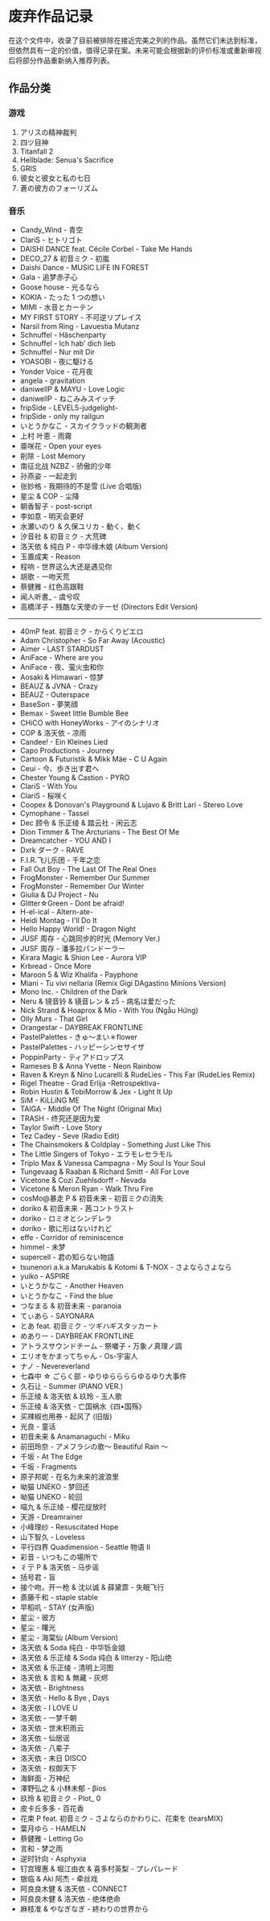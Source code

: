 # 废弃作品记录

在这个文件中，收录了目前被排除在接近完美之列的作品。虽然它们未达到标准，但依然具有一定的价值，值得记录在案。未来可能会根据新的评价标准或重新审视后将部分作品重新纳入推荐列表。

## 作品分类

### 游戏

1. アリスの精神裁判
1. 四ツ目神
1. Titanfall 2
1. Hellblade: Senua's Sacrifice
1. GRIS
1. 彼女と彼女と私の七日
1. 蒼の彼方のフォーリズム

### 音乐

- Candy_Wind - 青空
- ClariS - ヒトリゴト
- DAISHI DANCE feat. Cécile Corbel - Take Me Hands
- DECO_27 & 初音ミク - 初嵐
- Daishi Dance - MUSIC LIFE IN FOREST
- Gala - 追梦赤子心
- Goose house - 光るなら
- KOKIA - たった 1 つの想い
- MIMI - 水音とカーテン
- MY FIRST STORY - 不可逆リプレイス
- Narsil from Ring - Lavuestia Mutanz
- Schnuffel - Häschenparty
- Schnuffel - Ich hab' dich lieb
- Schnuffel - Nur mit Dir
- YOASOBI - 夜に駆ける
- Yonder Voice - 花月夜
- angela - gravitation
- daniwellP & MAYU - Love Logic
- daniwellP - ねこみみスイッチ
- fripSide - LEVEL5-judgelight-
- fripSide - only my railgun
- いとうかなこ - スカイクラッドの観測者
- 上村 叶恵 - 雨霧
- 亜咲花 - Open your eyes
- 削除 - Lost Memory
- 南征北战 NZBZ - 骄傲的少年
- 孙燕姿 - 一起走到
- 张妙格 - 我期待的不是雪 (Live 合唱版)
- 星尘 & COP - 尘降
- 朝香智子 - post-script
- 李如意 - 明天会更好
- 水瀬いのり & 久保ユリカ - 動く、動く
- 汐音社 & 初音ミク - 大荒碑
- 洛天依 & 纯白 P - 中华缘木娘 (Album Version)
- 玉置成実 - Reason
- 程响 - 世界这么大还是遇见你
- 胡歌 - 一吻天荒
- 蔡健雅 - 红色高跟鞋
- 闻人听書\_ - 虞兮叹
- 高橋洋子 - 残酷な天使のテーゼ (Directors Edit Version)

---

- 40mP feat. 初音ミク - からくりピエロ
- Adam Christopher - So Far Away (Acoustic)
- Aimer - LAST STARDUST
- AniFace - Where are you
- AniFace - 夜、萤火虫和你
- Aosaki & Himawari - 惊梦
- BEAUZ & JVNA - Crazy
- BEAUZ - Outerspace
- BaseSon - 夢笑顔
- Bemax - Sweet little Bumble Bee
- CHiCO with HoneyWorks - アイのシナリオ
- COP & 洛天依 - 凉雨
- Candee! - Ein Kleines Lied
- Capo Productions - Journey
- Cartoon & Futuristik & Mikk Mäe - C U Again
- Ceui - 今、歩き出す君へ
- Chester Young & Castion - PYRO
- ClariS - With You
- ClariS - 桜咲く
- Coopex & Donovan's Playground & Lujavo & Britt Lari - Stereo Love
- Cymophane - Tassel
- Dec 顾令 & 乐正绫 & 踏云社 - 闲云志
- Dion Timmer & The Arcturians - The Best Of Me
- Dreamcatcher - YOU AND I
- Dxrk ダーク - RAVE
- F.I.R.飞儿乐团 - 千年之恋
- Fall Out Boy - The Last Of The Real Ones
- FrogMonster - Remember Our Summer
- FrogMonster - Remember Our Winter
- Giulia & DJ Project - Nu
- Glitter☆Green - Dont be afraid!
- H-el-ical - Altern-ate-
- Heidi Montag - I'll Do It
- Hello Happy World! - Dragon Night
- JUSF 周存 - 心跳同步的时光 (Memory Ver.)
- JUSF 周存 - 潘多拉パンドーラー
- Kirara Magic & Shion Lee - Aurora VIP
- Krbread - Once More
- Maroon 5 & Wiz Khalifa - Payphone
- Miani - Tu vivi nellaria (Remix Gigi DAgastino Minions Version)
- Mono Inc. - Children of the Dark
- Neru & 镜音铃 & 镜音レン & z5 - 病名は爱だった
- Nick Strand & Hoaprox & Mio - With You (Ngẫu Hứng)
- Olly Murs - That Girl
- Orangestar - DAYBREAK FRONTLINE
- PastelPalettes - きゅ～まい＊flower
- PastelPalettes - ハッピーシンセサイザ
- PoppinParty - ティアドロップス
- Rameses B & Anna Yvette - Neon Rainbow
- Raven & Kreyn & Nino Lucarelli & RudeLies - This Far (RudeLies Remix)
- Rigel Theatre - Grad Erlija -Retrospektiva-
- Robin Hustin & TobiMorrow & Jex - Light It Up
- SiM - KiLLiNG ME
- TAIGA - Middle Of The Night (Original Mix)
- TRASH - 终究还是因为爱
- Taylor Swift - Love Story
- Tez Cadey - Seve (Radio Edit)
- The Chainsmokers & Coldplay - Something Just Like This
- The Little Singers of Tokyo - エラモレセラモル
- Triplo Max & Vanessa Campagna - My Soul Is Your Soul
- Tungevaag & Raaban & Richard Smitt - All For Love
- Vicetone & Cozi Zuehlsdorff - Nevada
- Vicetone & Meron Ryan - Walk Thru Fire
- cosMo@暴走 P & 初音未来 - 初音ミクの消失
- doriko & 初音未来 - 茜コントラスト
- doriko - ロミオとシンデレラ
- doriko - 歌に形はないけれど
- effe - Corridor of reminiscence
- himmel - 未梦
- supercell - 君の知らない物語
- tsunenori a.k.a Marukabis & Kotomi & T-NOX - さよならさよなら
- yuiko - ASPIRE
- いとうかなこ - Another Heaven
- いとうかなこ - Find the blue
- つなまる & 初音未来 - paranoia
- てぃあら - SAYONARA
- とあ feat. 初音ミク - ツギハギスタッカート
- めありー - DAYBREAK FRONTLINE
- アトラスサウンドチーム - 祭囃子・万象ノ真理ノ調
- エリオをかまってちゃん - Os-宇宙人
- ナノ - Nevereverland
- 七森中 ☆ ごらく部 - ゆりゆららららゆるゆり大事件
- 久石让 - Summer (PIANO VER.)
- 乐正绫 & 洛天依 & 玖玲 - 玉人歌
- 乐正绫 & 洛天依 - 亡国祸水《四•国殇》
- 买辣椒也用券 - 起风了 (旧版)
- 光良 - 童话
- 初音未来 & Anamanaguchi - Miku
- 前田玲奈 - アメフラシの歌～ Beautiful Rain ～
- 千坂 - At The Edge
- 千坂 - Fragments
- 原子邦妮 - 在名为未来的波浪里
- 呦猫 UNEKO - 梦回还
- 呦猫 UNEKO - 轮回
- 喵九 & 乐正绫 - 樱花绽放时
- 天游 - Dreamrainer
- 小峰理纱 - Resuscitated Hope
- 山下智久 - Loveless
- 平行四界 Quadimension - Seattle 物语 II
- 彩音 - いつもこの場所で
- 彳亍 P & 洛天依 - 马步谣
- 括号君 - 盲
- 接个吻，开一枪 & 沈以诚 & 薛黛霏 - 失眠飞行
- 斎藤千和 - staple stable
- 早稻叽 - STAY (女声版)
- 星尘 - 彼方
- 星尘 - 曙光
- 星尘 - 海棠仙 (Album Version)
- 洛天依 & Soda 纯白 - 中华铄金娘
- 洛天依 & 乐正绫 & Soda 纯白 & litterzy - 阳山绝
- 洛天依 & 乐正绫 - 清明上河图
- 洛天依 & 言和 & 無藏 - 灰烬
- 洛天依 - Brightness
- 洛天依 - Hello & Bye , Days
- 洛天依 - I LOVE U
- 洛天依 - 一梦千朝
- 洛天依 - 世末积雨云
- 洛天依 - 仙居谣
- 洛天依 - 八辈子
- 洛天依 - 末日 DISCO
- 洛天依 - 权御天下
- 海鲜面 - 万神纪
- 澤野弘之 & 小林未郁 - βios
- 玖玲 & 初音ミク - Plot\_ 0
- 皮卡丘多多 - 百花香
- 花束 P feat. 初音ミク - さよならのかわりに、花束を (tearsMIX)
- 葉月ゆら - HAMELN
- 蔡健雅 - Letting Go
- 言和 - 梦之雨
- 逆时针向 - Asphyxia
- 钉宫理惠 & 堀江由衣 & 喜多村英梨 - プレパレード
- 银临 & Aki 阿杰 - 牵丝戏
- 阿良良木健 & 洛天依 - CONNECT
- 阿良良木健 & 洛天依 - 绝体绝命
- 麻枝准 & やなぎなぎ - 終わりの世界から
